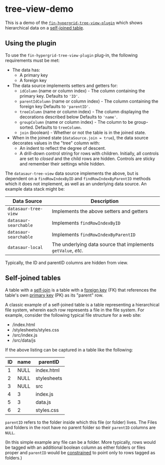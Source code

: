 # tree-view-demo

This is a demo of the [`fin-hypergrid-tree-view-plugin`](https://github.com/fin-hypergrid/tree-view-plugin) which shows hierarchical data on a [self-joined table](#self-joined-tables).

## Using the plugin

To use the `fin-hypergrid-tree-view-plugin` plug-in, the following requirements must be met:

* The data has:
   * A primary key
   * A foreign key
* The data source implements setters and getters for:
   * `idColumn` (name or column index) - The column containing the primary key. Defaults to `'ID'`.
   * `parentIdColumn` (name or column index) - The column containing the foreign key Defaults to `'parentID'`.
   * `treeColumn` (name or column index) - The column displaying the decorations described below Defaults to `'name'`.
   * `groupColumn` (name or column index) - The column to be group-sorted. Defaults to `treeColumn`.
   * `join` (boolean) - Whether or not the table is in the joined state.
* When in the joined state (`dataSource.join = true`), the data source decorates values in the "tree" column with:
   * An indent to reflect the degree of descent.
   * A drill-down control string for rows with children. Initially, all controls are set to _closed_ and the child rows are hidden. Controls are sticky and remember their settings while hidden.

The `datasaur-tree-view` data source implements the above, but is dependent on a `findRowIndexByID` and `findRowIndexByParentID` methods which it does not implement, as well as an underlying data source. An example data stack might be:

Data Source | Description
---|---
`datasaur-tree-view` | Implements the above setters and getters
`datasaur-searchable` | Implements `findRowIndexByID`
`datasaur-searchable` | Implements `findRowIndexByParentID`
`datasaur-local` | The underlying data source that implements `getValue`, _etc._

Typically, the ID and parentID columns are hidden from view.

## Self-joined tables

A table with a [self-join](https://en.wikipedia.org/wiki/Join_(SQL)#Self-join) is a table with a [foreign key](https://en.wikipedia.org/wiki/Foreign_key) (FK) that references the table's own [primary key](https://en.wikipedia.org/wiki/Primary_key) (PK) as its "parent" row.

A classic example of a self-joined table is a table representing a hierarchical file system, wherein each row represents a file in the file system. For example, consider the following typical file structure for a web site:

* /index.html
* /stylesheets/styles.css
* /src/index.js
* /src/data/js

If the above listing can be captured in a table like the following:

ID|name|parentID
---|---|---
1|NULL|index.html
2|NULL|stylesheets
3|NULL|src
4|3|index.js
5|3|data.js
6|2|styles.css

`parentID` refers to the folder inside which this file (or folder) lives. The Files and folders in the root have no parent folder so their `parentID` columns are `NULL`.

(In this simple example any file can be a folder. More typically, rows would be tagged with an additional boolean column as either folders or files proper and `parentID` would be [constrained](https://en.wikipedia.org/wiki/Relational_database#Constraints) to point only to rows tagged as folders.)